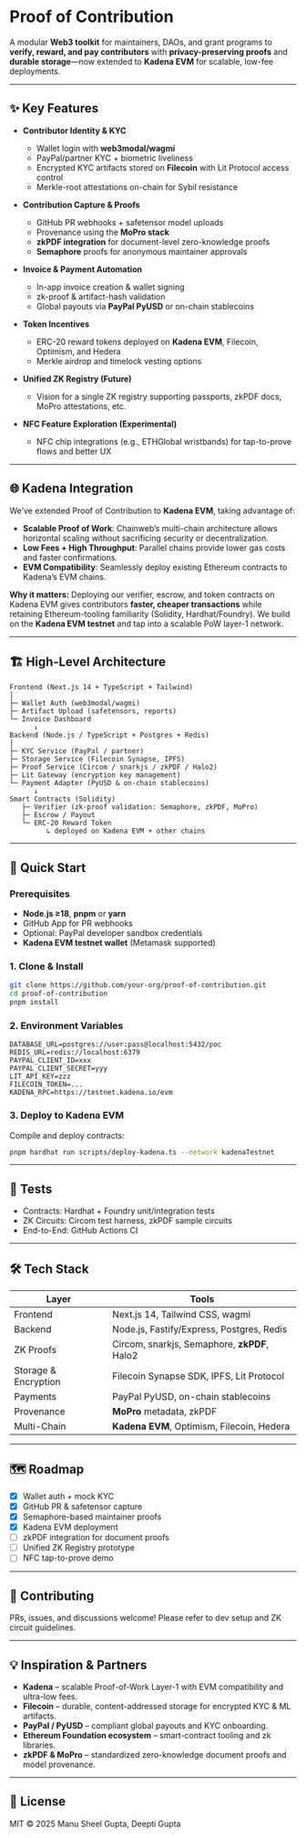 # Proof of Contribution

A modular **Web3 toolkit** for maintainers, DAOs, and grant programs to **verify, reward, and pay contributors** with **privacy-preserving proofs** and **durable storage**—now extended to **Kadena EVM** for scalable, low-fee deployments.

---

## ✨ Key Features

* **Contributor Identity & KYC**

  * Wallet login with **web3modal/wagmi**
  * PayPal/partner KYC + biometric liveliness
  * Encrypted KYC artifacts stored on **Filecoin** with Lit Protocol access control
  * Merkle-root attestations on-chain for Sybil resistance

* **Contribution Capture & Proofs**

  * GitHub PR webhooks + safetensor model uploads
  * Provenance using the **MoPro stack**
  * **zkPDF integration** for document-level zero-knowledge proofs
  * **Semaphore** proofs for anonymous maintainer approvals

* **Invoice & Payment Automation**

  * In-app invoice creation & wallet signing
  * zk-proof & artifact-hash validation
  * Global payouts via **PayPal PyUSD** or on-chain stablecoins

* **Token Incentives**

  * ERC-20 reward tokens deployed on **Kadena EVM**, Filecoin, Optimism, and Hedera
  * Merkle airdrop and timelock vesting options

* **Unified ZK Registry (Future)**

  * Vision for a single ZK registry supporting passports, zkPDF docs, MoPro attestations, etc.

* **NFC Feature Exploration (Experimental)**

  * NFC chip integrations (e.g., ETHGlobal wristbands) for tap-to-prove flows and better UX

---

## 🌐 Kadena Integration

We’ve extended Proof of Contribution to **Kadena EVM**, taking advantage of:

* **Scalable Proof of Work**: Chainweb’s multi-chain architecture allows horizontal scaling without sacrificing security or decentralization.
* **Low Fees + High Throughput**: Parallel chains provide lower gas costs and faster confirmations.
* **EVM Compatibility**: Seamlessly deploy existing Ethereum contracts to Kadena’s EVM chains.

**Why it matters:**
Deploying our verifier, escrow, and token contracts on Kadena EVM gives contributors **faster, cheaper transactions** while retaining Ethereum-tooling familiarity (Solidity, Hardhat/Foundry).
We build on the **Kadena EVM testnet** and tap into a scalable PoW layer-1 network.

---

## 🏗️ High-Level Architecture

```
Frontend (Next.js 14 + TypeScript + Tailwind)
│
├─ Wallet Auth (web3modal/wagmi)
├─ Artifact Upload (safetensors, reports)
└─ Invoice Dashboard
      ↓
Backend (Node.js / TypeScript + Postgres + Redis)
│
├─ KYC Service (PayPal / partner)
├─ Storage Service (Filecoin Synapse, IPFS)
├─ Proof Service (Circom / snarkjs / zkPDF / Halo2)
├─ Lit Gateway (encryption key management)
└─ Payment Adapter (PyUSD & on-chain stablecoins)
      ↓
Smart Contracts (Solidity)
   ├─ Verifier (zk-proof validation: Semaphore, zkPDF, MoPro)
   ├─ Escrow / Payout
   └─ ERC-20 Reward Token
         ↳ deployed on Kadena EVM + other chains
```

---

## 🚀 Quick Start

### Prerequisites

* **Node.js ≥18**, **pnpm** or **yarn**
* GitHub App for PR webhooks
* Optional: PayPal developer sandbox credentials
* **Kadena EVM testnet wallet** (Metamask supported)

### 1. Clone & Install

```bash
git clone https://github.com/your-org/proof-of-contribution.git
cd proof-of-contribution
pnpm install
```

### 2. Environment Variables

```
DATABASE_URL=postgres://user:pass@localhost:5432/poc
REDIS_URL=redis://localhost:6379
PAYPAL_CLIENT_ID=xxx
PAYPAL_CLIENT_SECRET=yyy
LIT_API_KEY=zzz
FILECOIN_TOKEN=...
KADENA_RPC=https://testnet.kadena.io/evm
```

### 3. Deploy to Kadena EVM

Compile and deploy contracts:

```bash
pnpm hardhat run scripts/deploy-kadena.ts --network kadenaTestnet
```

---

## 🧪 Tests

* Contracts: Hardhat + Foundry unit/integration tests
* ZK Circuits: Circom test harness, zkPDF sample circuits
* End-to-End: GitHub Actions CI

---

## 🛠️ Tech Stack

| Layer                | Tools                                        |
| -------------------- | -------------------------------------------- |
| Frontend             | Next.js 14, Tailwind CSS, wagmi              |
| Backend              | Node.js, Fastify/Express, Postgres, Redis    |
| ZK Proofs            | Circom, snarkjs, Semaphore, **zkPDF**, Halo2 |
| Storage & Encryption | Filecoin Synapse SDK, IPFS, Lit Protocol     |
| Payments             | PayPal PyUSD, on-chain stablecoins           |
| Provenance           | **MoPro** metadata, zkPDF                            |
| Multi-Chain          | **Kadena EVM**, Optimism, Filecoin, Hedera   |

---

## 🗺️ Roadmap

* [x] Wallet auth + mock KYC
* [x] GitHub PR & safetensor capture
* [x] Semaphore-based maintainer proofs
* [x] Kadena EVM deployment
* [ ] zkPDF integration for document proofs
* [ ] Unified ZK Registry prototype
* [ ] NFC tap-to-prove demo

---

## 🤝 Contributing

PRs, issues, and discussions welcome!
Please refer to dev setup and ZK circuit guidelines.

---

## 💡 Inspiration & Partners

* **Kadena** – scalable Proof-of-Work Layer-1 with EVM compatibility and ultra-low fees.
* **Filecoin** – durable, content-addressed storage for encrypted KYC & ML artifacts.
* **PayPal / PyUSD** – compliant global payouts and KYC onboarding.
* **Ethereum Foundation ecosystem** – smart-contract tooling and zk libraries.
* **zkPDF & MoPro** – standardized zero-knowledge document proofs and model provenance.

---

## 📝 License

MIT © 2025 Manu Sheel Gupta, Deepti Gupta
